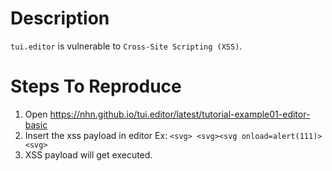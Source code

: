 # Description

`tui.editor` is vulnerable to `Cross-Site Scripting (XSS)`.

# Steps To Reproduce

1. Open https://nhn.github.io/tui.editor/latest/tutorial-example01-editor-basic
2. Insert the xss payload in editor Ex: `<svg> <svg><svg onload=alert(111)> <svg>`
3. XSS payload will get executed.
